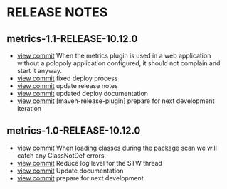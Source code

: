 RELEASE NOTES
=============

## metrics-1.1-RELEASE-10.12.0

- [view commit](https://github.com/atex-community-plugins/metrics/commit/936743efe61d5bead07be711419a8058bf9ee455) When the metrics plugin is used in a web application without a polopoly application configured, it should not complain and start it anyway.
- [view commit](https://github.com/atex-community-plugins/metrics/commit/3ef5b10939b79fd585141d324b6e3d178cb49894) fixed deploy process
- [view commit](https://github.com/atex-community-plugins/metrics/commit/ebe238be155ac35e9f95982b0541ed2d68de6834) update release notes
- [view commit](https://github.com/atex-community-plugins/metrics/commit/6abfd35a70f6f9894fd2b49e0e862d260b17b36b) updated deploy documentation
- [view commit](https://github.com/atex-community-plugins/metrics/commit/c24360bcdecf8a47d58862fee564fb258e6a9ff9) [maven-release-plugin] prepare for next development iteration

## metrics-1.0-RELEASE-10.12.0

- [view commit](https://github.com/atex-community-plugins/metrics/commit/4aa0bf48269239f796c76be88c91d2a918806b7a) When loading classes during the package scan we will catch any ClassNotDef errors.
- [view commit](https://github.com/atex-community-plugins/metrics/commit/fd3c7b0f186476ce7ceb5a74d7f54b7aa44430fd) Reduce log level for the STW thread
- [view commit](https://github.com/atex-community-plugins/metrics/commit/90f79093d00b3d09354fe5d297ba41c326bed290) Update documentation
- [view commit](https://github.com/atex-community-plugins/metrics/commit/fd49a194171ff05495432e6cd8a8451d5e58b14e) prepare for next development